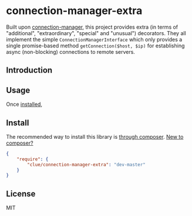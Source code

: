 # connection-manager-extra

Built upon [connection-manager](https://github.com/clue/connection-manager), this project provides extra (in terms
of "additional", "extraordinary", "special" and "unusual") decorators. They all implement the simple
`ConnectionManagerInterface` which only provides a single promise-based method `getConnection($host, $ip)` for
establishing async (non-blocking) connections to remote servers.

## Introduction


## Usage

Once [installed](#install), 


## Install

The recommended way to install this library is [through composer](http://getcomposer.org). [New to composer?](http://getcomposer.org/doc/00-intro.md)

```JSON
{
    "require": {
        "clue/connection-manager-extra": "dev-master"
    }
}
```

## License

MIT
